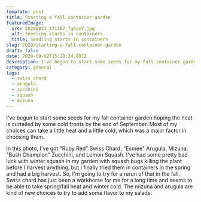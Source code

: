 ```yaml
---
template: post
title: Starting a fall container garden
featuredImage:
  src: 20200831_171107_fq6sm7.jpg
  alt: Seedling starts in containers
  title: Seedling starts in containers
slug: 2020/starting-a-fall-container-garden
draft: false
date: 2020-09-02T15:20:24.881Z
description: I've begun to start some seeds for my fall container garden.
category: general
tags:
  - swiss chard
  - arugula
  - zucchini
  - squash
  - mizuna
---
```

I've begun to start some seeds for my fall container garden hoping the heat is curtailed by some cold fronts by the end of September. Most of my choices can take a little heat and a little cold, which was a major factor in choosing them.

In this photo, I've got "Ruby Red" Swiss Chard, "Esmee" Arugula, Mizuna, "Bush Champion" Zucchini, and Lemon Squash. I've had some pretty bad luck with winter squash in my garden with squash bugs killing the plant before I harvest anything, but I finally tried them in containers in the spring and had a big harvest. So, I'm going to try for a rerun of that in the fall. Swiss chard has just been a workhorse for me for a long time and seems to be able to take spring/fall heat and winter cold. The mizuna and arugula are kind of new choices to try to add some flavor to my salads.
